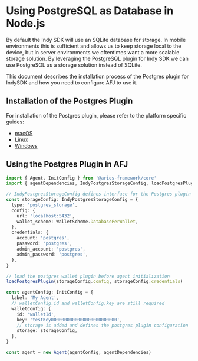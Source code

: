 # Using PostgreSQL as Database in Node.js

By default the Indy SDK will use an SQLite database for storage. In mobile environments this is sufficient and allows us to keep storage local to the device, but in server environments we oftentimes want a more scalable storage solution. By leveraging the PostgreSQL plugin for Indy SDK we can use PostgreSQL as a storage solution instead of SQLite.

This document describes the installation process of the Postgres plugin for IndySDK and how you need to configure AFJ to use it.

## Installation of the Postgres Plugin

For installation of the Postgres plugin, please refer to the platform specific guides:

- [macOS](./macos.md)
- [Linux](./linux.md)
- [Windows](./windows.md)

## Using the Postgres Plugin in AFJ

```ts
import { Agent, InitConfig } from '@aries-framework/core'
import { agentDependencies, IndyPostgresStorageConfig, loadPostgresPlugin, WalletScheme } from '@aries-framework/node'

// IndyPostgresStorageConfig defines interface for the Postgres plugin configuration.
const storageConfig: IndyPostgresStorageConfig = {
  type: 'postgres_storage',
  config: {
    url: 'localhost:5432',
    wallet_scheme: WalletScheme.DatabasePerWallet,
  },
  credentials: {
    account: 'postgres',
    password: 'postgres',
    admin_account: 'postgres',
    admin_password: 'postgres',
  },
}

// load the postgres wallet plugin before agent initialization
loadPostgresPlugin(storageConfig.config, storageConfig.credentials)

const agentConfig: InitConfig = {
  label: 'My Agent',
  // walletConfig.id and walletConfig.key are still required
  walletConfig: {
    id: 'walletId',
    key: 'testKey0000000000000000000000000',
    // storage is added and defines the postgres plugin configuration
    storage: storageConfig,
  },
}

const agent = new Agent(agentConfig, agentDependencies)
```
